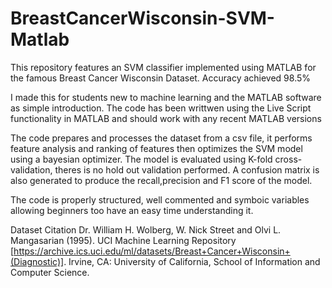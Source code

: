 # BreastCancerWisconsin-SVM-Matlab
This repository features an SVM classifier implemented using MATLAB for the famous Breast Cancer Wisconsin Dataset. Accuracy achieved 98.5%

I made this for students new to machine learning and the MATLAB software as simple introduction. The code has been writtwen using the Live Script functionality in MATLAB and should work with any recent MATLAB versions

The code prepares and processes the dataset from a csv file, it performs feature analysis and ranking of features then optimizes the SVM model using a bayesian optimizer. The model is evaluated using K-fold cross-validation, theres is no hold out validation performed. A confusion matrix is also generated to produce the recall,precision and F1 score of the model.

The code is properly structured, well commented and symboic variables allowing beginners too have an easy time understanding it.

Dataset Citation
Dr. William H. Wolberg, W. Nick Street and Olvi L. Mangasarian (1995). UCI Machine Learning Repository [https://archive.ics.uci.edu/ml/datasets/Breast+Cancer+Wisconsin+(Diagnostic)]. Irvine, CA: University of California, School of Information and Computer Science. 
